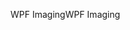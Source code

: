 <span data-ttu-id="942ba-101">WPF Imaging</span><span class="sxs-lookup"><span data-stu-id="942ba-101">WPF Imaging</span></span>